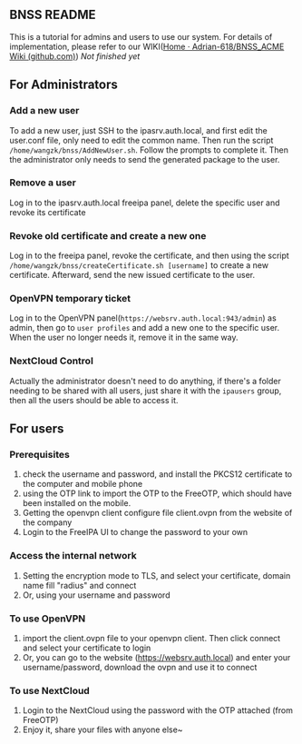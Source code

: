 ## BNSS README

This is a tutorial for admins and users to use our system. For details of implementation, please refer to our WIKI([Home · Adrian-618/BNSS_ACME Wiki (github.com)](https://github.com/Adrian-618/BNSS_ACME/wiki)) *Not finished yet*

## For Administrators

### Add a new user

To add a new user,  just SSH to the ipasrv.auth.local, and first edit the user.conf file, only need to edit the common name. Then run the script `/home/wangzk/bnss/AddNewUser.sh`. Follow the prompts to complete it. Then the administrator only needs to send the generated package to the user.

### Remove a user

Log in to the ipasrv.auth.local freeipa panel, delete the specific user and revoke its certificate

### Revoke old certificate and create a new one

Log in to the freeipa panel, revoke the certificate, and then using the script `/home/wangzk/bnss/createCertificate.sh [username]` to create a new certificate. Afterward, send the new issued certificate to the user.

### OpenVPN temporary ticket

Log in to the OpenVPN panel(`https://websrv.auth.local:943/admin`) as admin, then go to `user profiles` and add a new one to the specific user. When the user no longer needs it, remove it in the same way.

### NextCloud Control

Actually the administrator doesn't need to do anything, if there's a folder needing to be shared with all users, just share it with the `ipausers` group, then all the users should be able to access it.

## For users

### Prerequisites

1. check the username and password, and install the PKCS12 certificate to the computer and mobile phone
2. using the OTP link to import the OTP to the FreeOTP,  which should have been installed on the mobile.
3. Getting the openvpn client configure file client.ovpn from the website of the company
4. Login to the FreeIPA UI to change the password to your own

### Access the internal network

1. Setting the encryption mode to TLS, and select your certificate, domain name fill "radius" and connect
2. Or, using your username and password

### To use OpenVPN

1. import the client.ovpn file to your openvpn client. Then click connect and select your certificate to login
3. Or, you can go to the website (https://websrv.auth.local) and enter your username/password, download the ovpn and use it to connect

### To use NextCloud

1. Login to the NextCloud using the password with the OTP attached (from FreeOTP)
2. Enjoy it, share your files with anyone else~